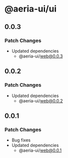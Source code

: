 # @aeria-ui/ui

## 0.0.3

### Patch Changes

- Updated dependencies
  - @aeria-ui/web@0.0.3

## 0.0.2

### Patch Changes

- Updated dependencies
  - @aeria-ui/web@0.0.2

## 0.0.1

### Patch Changes

- Bug fixes
- Updated dependencies
  - @aeria-ui/web@0.0.1
